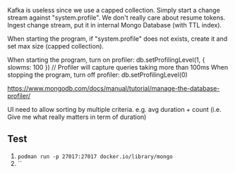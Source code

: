 Kafka is useless since we use a capped collection. Simply start a change stream against "system.profile". We don't really care about resume tokens.
Ingest change stream, put it in internal Mongo Database (with TTL index).

When starting the program, if "system.profile" does not exists, create it and set max size (capped collection).

When starting the program, turn on profiler: db.setProfilingLevel(1, { slowms: 100 }) // Profiler will capture queries taking more than 100ms
When stopping the program, turn off profiler: db.setProfilingLevel(0)

https://www.mongodb.com/docs/manual/tutorial/manage-the-database-profiler/

UI need to allow sorting by multiple criteria. e.g. avg duration + count (i.e. Give me what really matters in term of duration)

## Test

1. `podman run -p 27017:27017 docker.io/library/mongo`
1. ``